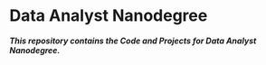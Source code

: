 # Data Analyst Nanodegree

***This repository contains the Code and Projects for Data Analyst Nanodegree.***
